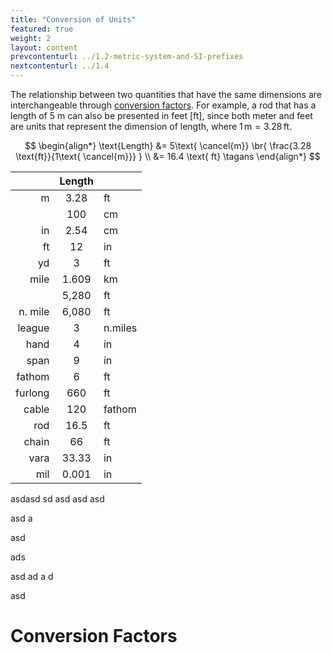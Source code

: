 ```yaml
---
title: "Conversion of Units"
featured: true
weight: 2
layout: content
prevcontenturl: ../1.2-metric-system-and-SI-prefixes
nextcontenturl: ../1.4
---
```


The relationship between two quantities that have the same dimensions are interchangeable through [conversion factors](#conversion-factors). For example, a rod that has a length of 5 m can also be presented in feet [ft], since both meter and feet are units that represent the dimension of length, where $1 \,\text{m}=3.28\,\text{ft}$.

$$
\begin{align*}
	\text{Length} &= 5\text{ \cancel{m}} \br{ \frac{3.28 \text{ft}}{1\text{ \cancel{m}}} } \\
	&= 16.4 \text{ ft} 	\tagans
\end{align*}
$$





|         | Length |         |
| ------: | :----: | :------ |
|       m |  3.28  | ft      |
|         |  100   | cm      |
|      in |  2.54  | cm      |
|      ft |   12   | in      |
|      yd |   3    | ft      |
|    mile | 1.609  | km      |
|         | 5,280  | ft      |
| n. mile | 6,080  | ft      |
|  league |   3    | n.miles |
|    hand |   4    | in      |
|    span |   9    | in      |
|  fathom |   6    | ft      |
| furlong |  660   | ft      |
|   cable |  120   | fathom  |
|     rod |  16.5  | ft      |
|   chain |   66   | ft      |
|    vara | 33.33  | in      |
|     mil | 0.001  | in      |




asdasd
sd
asd
asd
asd


asd
a

asd


ads


asd
ad
a
d


asd


# Conversion Factors